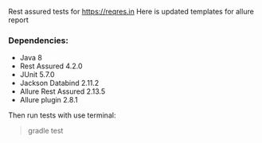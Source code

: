 Rest assured tests for https://reqres.in
Here is updated templates for allure report

### Dependencies:

* Java 8
* Rest Assured 4.2.0
* JUnit 5.7.0
* Jackson Databind 2.11.2
* Allure Rest Assured 2.13.5
* Allure plugin 2.8.1

Then run tests with use terminal:
> gradle test

